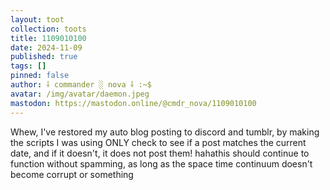 ```yaml
---
layout: toot
collection: toots
title: 1109010100
date: 2024-11-09
published: true
tags: []
pinned: false
author: ⸸ commander ░ nova ⸸ :~$
avatar: /img/avatar/daemon.jpeg
mastodon: https://mastodon.online/@cmdr_nova/1109010100
---
```


Whew, I've restored my auto blog posting to discord and tumblr, by making the scripts I was using ONLY check to see if a post matches the current date, and if it doesn't, it does not post them! hahathis should continue to function without spamming, as long as the space time continuum doesn't become corrupt or something
